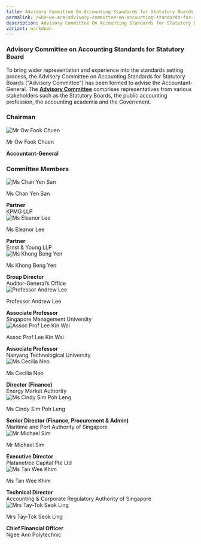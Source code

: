 ```yaml
---
title: Advisory Committee On Accounting Standards for Statutory Boards
permalink: /who-we-are/advisory-committee-on-accounting-standards-for-statutory-boards/
description: Advisory Committee On Accounting Standards for Statutory Boards
variant: markdown
---
```

### Advisory Committee on Accounting Standards for Statutory Board

  
	
To bring wider representation and experience into the standards setting process, the Advisory Committee on Accounting Standards for Statutory Boards ("Advisory Committee") has been formed to advise the Accountant-General. The&nbsp;**[Advisory Committee](/who-we-are/objectives-of-advisory-committee/)**&nbsp;comprises representatives from various stakeholders such as the Statutory Boards, the public accounting profession, the accounting academia and the Government.

### **Chairman**
<div class="row">
    <div class="col is-4">
       <img src="/images/Images/Default%20Source/Who%20We%20Are/ow-fook-chuen-20230321-latest.jpg" alt="Mr Ow Fook Chuen">
    </div>
    <div class="col is-8">
        <p class="title is-4">Mr Ow Fook Chuen</p>
        <strong>Accountant-General</strong>
    </div>
</div>

### **Committee Members**
<div class="row">
    <div class="col is-4">
        <img src="/images/Images/Default%20Source/Who%20We%20Are/chan-yen-san-20230321-1-latest.jpg" alt="Ms Chan Yen San">
    </div>
    <div class="col is-8">
        <p class="title is-4">Ms Chan Yen San</p>
        <strong>Partner</strong>
        <br> KPMG LLP
    </div>
</div>

<div class="row">
    <div class="col is-4">
        <img src="/images/Images/Default%20Source/Who%20We%20Are/eleanor-lee-20230321-latest.jpg" alt="Ms Eleanor Lee">
    </div>
    <div class="col is-8">
        <p class="title is-4">Ms Eleanor Lee</p>
        <strong>Partner</strong>
        <br> Ernst &amp; Young LLP
    </div>
</div>

<div class="row">
    <div class="col is-4">
             <img src="/images/Images/Default%20Source/Who%20We%20Are/khong_beng_yen_latest.jpg" alt="Ms Khong Beng Yen">
    </div>
    <div class="col is-8">
        <p class="title is-4">Ms Khong Beng Yen</p>
        <strong>Group Director </strong> 
        <br> Auditor-General’s Office
    </div>
</div>

<div class="row">
    <div class="col is-4">
        <img src="/images/Images/Default%20Source/Who%20We%20Are/andrew-lee-20230321-1-latest.jpg" alt="Professor Andrew Lee">
    </div>
    <div class="col is-8">
        <p class="title is-4">Professor Andrew Lee</p>
        <strong>Associate Professor </strong>
        <br> Singapore Management University            </div>
</div>

<div class="row">
    <div class="col is-4">
        <img src="/images/Images/Default%20Source/Who%20We%20Are/leekinwai_latest.jpg" alt="Assoc Prof Lee Kin Wai">
    </div>
    <div class="col is-8">
        <p class="title is-4">Assoc Prof Lee Kin Wai</p>
        <strong>Associate Professor</strong>
        <br> Nanyang Technological University
    </div>
</div>

<div class="row">
    <div class="col is-4">
        <img src="/images/Images/Default%20Source/Who%20We%20Are/cecilia-neo_corporate-photo_sep-2022-20230321-latest.jpg" alt="Ms Cecilia Neo">
    </div>
    <div class="col is-8">
        <p class="title is-4">Ms Cecilia Neo</p>
        <strong>Director (Finance)</strong>
        <br> Energy Market Authority
        <br>        
    </div>
</div>

<div class="row">
    <div class="col is-4">
        <img src="" alt="Ms Cindy Sim Poh Leng">
    </div>
    <div class="col is-8">
        <p class="title is-4">Ms Cindy Sim Poh Leng</p>
        <strong>Senior Director (Finance, Procurement &amp; Admin)</strong>
        <br> Maritime and Port Authority of Singapore
    </div>
</div>

<div class="row">
    <div class="col is-4">
        <img src="/images/Images/Default%20Source/Who%20We%20Are/michael_sim_latest.jpg" alt="Mr Michael Sim">
    </div>
    <div class="col is-8">
        <p class="title is-4">Mr Michael Sim</p>
        <strong>Executive Director</strong>
        <br> Platanetree Capital Pte Ltd
    </div>
</div>

<div class="row">
    <div class="col is-4">
        <img src="/images/Images/Default%20Source/Who%20We%20Are/tan_wee_khim_latest.png" alt="Ms Tan Wee Khim">
    </div>
    <div class="col is-8">
        <p class="title is-4">Ms Tan Wee Khim</p>
        <strong>Technical Director</strong>
        <br> Accounting &amp; Corporate Regulatory Authority of Singapore
    </div>
</div>

<div class="row">
    <div class="col is-4">
        <img src="/images/Images/Default%20Source/Who%20We%20Are/tay_tok_seok_ling_latest.jpg" alt="Mrs Tay-Tok Seok Ling">
    </div>
    <div class="col is-8">
        <p class="title is-4">Mrs Tay-Tok Seok Ling</p>
        <strong>Chief Financial Officer</strong>
        <br> Ngee Ann Polytechnic
    </div>
</div>